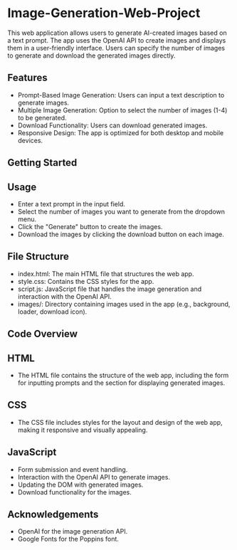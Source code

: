 # Image-Generation-Web-Project

This web application allows users to generate AI-created images based on a text prompt. The app uses the OpenAI API to create images and displays them in a user-friendly interface. Users can specify the number of images to generate and download the generated images directly.

## Features
* Prompt-Based Image Generation: Users can input a text description to generate images.
* Multiple Image Generation: Option to select the number of images (1-4) to be generated.
* Download Functionality: Users can download generated images.
* Responsive Design: The app is optimized for both desktop and mobile devices.

## Getting Started
## Usage
* Enter a text prompt in the input field.
* Select the number of images you want to generate from the dropdown menu.
* Click the "Generate" button to create the images.
* Download the images by clicking the download button on each image.

## File Structure
* index.html: The main HTML file that structures the web app.
* style.css: Contains the CSS styles for the app.
* script.js: JavaScript file that handles the image generation and interaction with the OpenAI API.
* images/: Directory containing images used in the app (e.g., background, loader, download icon).

## Code Overview
## HTML
* The HTML file contains the structure of the web app, including the form for inputting prompts and the section for displaying generated images.

## CSS
* The CSS file includes styles for the layout and design of the web app, making it responsive and visually appealing.

## JavaScript
* Form submission and event handling.
* Interaction with the OpenAI API to generate images.
* Updating the DOM with generated images.
* Download functionality for the images.

## Acknowledgements
* OpenAI for the image generation API.
* Google Fonts for the Poppins font.
